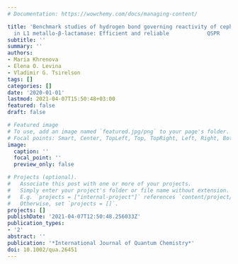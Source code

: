 ```yaml
---
# Documentation: https://wowchemy.com/docs/managing-content/

title: 'Benchmark studies of hydrogen bond governing reactivity of cephalosporins
  in L1 metallo‐β‐lactamase: Efficient and reliable            QSPR            equations'
subtitle: ''
summary: ''
authors:
- Maria Khrenova
- Elena O. Levina
- Vladimir G. Tsirelson
tags: []
categories: []
date: '2020-01-01'
lastmod: 2021-04-07T15:50:48+03:00
featured: false
draft: false

# Featured image
# To use, add an image named `featured.jpg/png` to your page's folder.
# Focal points: Smart, Center, TopLeft, Top, TopRight, Left, Right, BottomLeft, Bottom, BottomRight.
image:
  caption: ''
  focal_point: ''
  preview_only: false

# Projects (optional).
#   Associate this post with one or more of your projects.
#   Simply enter your project's folder or file name without extension.
#   E.g. `projects = ["internal-project"]` references `content/project/deep-learning/index.md`.
#   Otherwise, set `projects = []`.
projects: []
publishDate: '2021-04-07T12:50:48.256033Z'
publication_types:
- '2'
abstract: ''
publication: '*International Journal of Quantum Chemistry*'
doi: 10.1002/qua.26451
---
```

